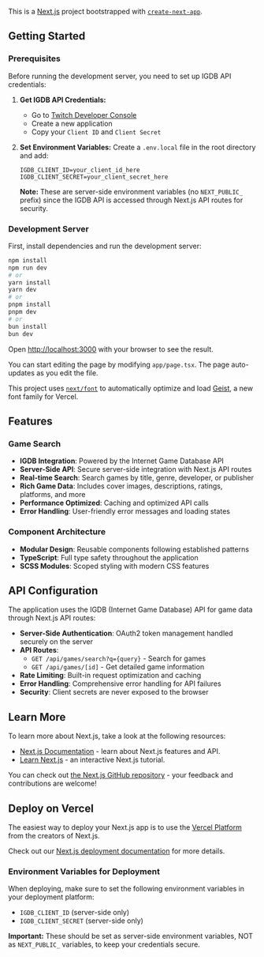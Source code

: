 This is a [Next.js](https://nextjs.org) project bootstrapped with [`create-next-app`](https://nextjs.org/docs/app/api-reference/cli/create-next-app).

## Getting Started

### Prerequisites

Before running the development server, you need to set up IGDB API credentials:

1. **Get IGDB API Credentials:**

   - Go to [Twitch Developer Console](https://dev.twitch.tv/console)
   - Create a new application
   - Copy your `Client ID` and `Client Secret`

2. **Set Environment Variables:**
   Create a `.env.local` file in the root directory and add:

   ```
   IGDB_CLIENT_ID=your_client_id_here
   IGDB_CLIENT_SECRET=your_client_secret_here
   ```

   **Note:** These are server-side environment variables (no `NEXT_PUBLIC_` prefix) since the IGDB API is accessed through Next.js API routes for security.

### Development Server

First, install dependencies and run the development server:

```bash
npm install
npm run dev
# or
yarn install
yarn dev
# or
pnpm install
pnpm dev
# or
bun install
bun dev
```

Open [http://localhost:3000](http://localhost:3000) with your browser to see the result.

You can start editing the page by modifying `app/page.tsx`. The page auto-updates as you edit the file.

This project uses [`next/font`](https://nextjs.org/docs/app/building-your-application/optimizing/fonts) to automatically optimize and load [Geist](https://vercel.com/font), a new font family for Vercel.

## Features

### Game Search

- **IGDB Integration**: Powered by the Internet Game Database API
- **Server-Side API**: Secure server-side integration with Next.js API routes
- **Real-time Search**: Search games by title, genre, developer, or publisher
- **Rich Game Data**: Includes cover images, descriptions, ratings, platforms, and more
- **Performance Optimized**: Caching and optimized API calls
- **Error Handling**: User-friendly error messages and loading states

### Component Architecture

- **Modular Design**: Reusable components following established patterns
- **TypeScript**: Full type safety throughout the application
- **SCSS Modules**: Scoped styling with modern CSS features

## API Configuration

The application uses the IGDB (Internet Game Database) API for game data through Next.js API routes:

- **Server-Side Authentication**: OAuth2 token management handled securely on the server
- **API Routes**:
  - `GET /api/games/search?q={query}` - Search for games
  - `GET /api/games/[id]` - Get detailed game information
- **Rate Limiting**: Built-in request optimization and caching
- **Error Handling**: Comprehensive error handling for API failures
- **Security**: Client secrets are never exposed to the browser

## Learn More

To learn more about Next.js, take a look at the following resources:

- [Next.js Documentation](https://nextjs.org/docs) - learn about Next.js features and API.
- [Learn Next.js](https://nextjs.org/learn) - an interactive Next.js tutorial.

You can check out [the Next.js GitHub repository](https://github.com/vercel/next.js) - your feedback and contributions are welcome!

## Deploy on Vercel

The easiest way to deploy your Next.js app is to use the [Vercel Platform](https://vercel.com/new?utm_medium=default-template&filter=next.js&utm_source=create-next-app&utm_campaign=create-next-app-readme) from the creators of Next.js.

Check out our [Next.js deployment documentation](https://nextjs.org/docs/app/building-your-application/deploying) for more details.

### Environment Variables for Deployment

When deploying, make sure to set the following environment variables in your deployment platform:

- `IGDB_CLIENT_ID` (server-side only)
- `IGDB_CLIENT_SECRET` (server-side only)

**Important:** These should be set as server-side environment variables, NOT as `NEXT_PUBLIC_` variables, to keep your credentials secure.
